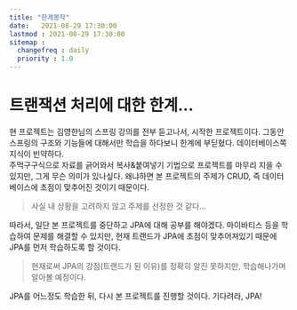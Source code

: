 ```yaml
---
title: "한계봉착"
date:   2021-08-29 17:30:00
lastmod : 2021-08-29 17:30:00
sitemap :
  changefreq : daily
  priority : 1.0
---
```


# 트랜잭션 처리에 대한 한계...
현 프로젝트는 김영한님의 스프링 강의를 전부 듣고나서, 시작한 프로젝트이다. 그동안 스프링의 구조와 기능들에 대해서만 학습을 하다보니 한계에 부딛혔다. 데이터베이스쪽 지식이 빈약하다.  
주먹구구식으로 자료를 긁어와서 복사&붙여넣기 기법으로 프로젝트를 마무리 지을 수 있지만, 그게 무슨 의미가 있나싶다. 왜냐하면 본 프로젝트의 주제가 CRUD, 즉 데이터베이스에 초점이 맞추어진 것이기 때문이다.
> 사실 내 상황을 고려하지 않고 주제를 선정한 것 같다...  

따라서, 일단 본 프로젝트를 중단하고 JPA에 대해 공부를 해야겠다. 마이바티스 등을 학습하여 문제를 해결할 수 있지만, 현재 트랜드가 JPA에 초점이 맞추어져있기 때문에 JPA를 먼저 학습하도록 할 것이다.
> 현재로써 JPA의 강점(트랜드가 된 이유)를 정확히 알진 못하지만, 학습해나가며 알아볼 예정이다.

JPA를 어느정도 학습한 뒤, 다시 본 프로젝트를 진행할 것이다. 기다려라, JPA!